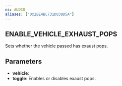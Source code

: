 ```yaml
---
ns: AUDIO
aliases: ["0x2BE4BC731D039D5A"]
---
```

## ENABLE_VEHICLE_EXHAUST_POPS

Sets whether the vehicle passed has exaust pops.

## Parameters
* **vehicle**:
* **toggle**: Enables or disables exaust pops.

